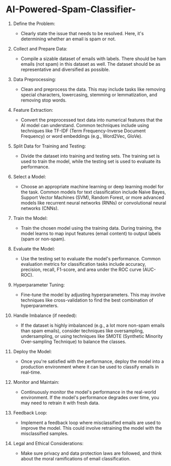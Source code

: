 # AI-Powered-Spam-Classifier-

1. Define the Problem:
   - Clearly state the issue that needs to be resolved. Here, it's determining whether an email is spam or not.

2. Collect and Prepare Data:
   - Compile a sizable dataset of emails with labels. There should be ham emails (not spam) in this dataset as well. The dataset should be as representative and diversified as possible.
   
3. Data Preprocessing:
   - Clean and preprocess the data. This may include tasks like removing special characters, lowercasing, stemming or lemmatization, and removing stop words.

4. Feature Extraction:
   - Convert the preprocessed text data into numerical features that the AI model can understand. Common techniques include using techniques like TF-IDF (Term Frequency-Inverse Document Frequency) or word embeddings (e.g., Word2Vec, GloVe).

5. Split Data for Training and Testing:
   - Divide the dataset into training and testing sets. The training set is used to train the model, while the testing set is used to evaluate its performance.

6. Select a Model:
   - Choose an appropriate machine learning or deep learning model for the task. Common models for text classification include Naive Bayes, Support Vector Machines (SVM), Random Forest, or more advanced models like recurrent neural networks (RNNs) or convolutional neural networks (CNNs).

7. Train the Model:
   - Train the chosen model using the training data. During training, the model learns to map input features (email content) to output labels (spam or non-spam).

8. Evaluate the Model:
   - Use the testing set to evaluate the model's performance. Common evaluation metrics for classification tasks include accuracy, precision, recall, F1-score, and area under the ROC curve (AUC-ROC).

9. Hyperparameter Tuning:
   - Fine-tune the model by adjusting hyperparameters. This may involve techniques like cross-validation to find the best combination of hyperparameters.

10. Handle Imbalance (if needed):
    - If the dataset is highly imbalanced (e.g., a lot more non-spam emails than spam emails), consider techniques like oversampling, undersampling, or using techniques like SMOTE (Synthetic Minority Over-sampling Technique) to balance the classes.

11. Deploy the Model:
    - Once you're satisfied with the performance, deploy the model into a production environment where it can be used to classify emails in real-time.

12. Monitor and Maintain:
    - Continuously monitor the model's performance in the real-world environment. If the model's performance degrades over time, you may need to retrain it with fresh data.

13. Feedback Loop:
    - Implement a feedback loop where misclassified emails are used to improve the model. This could involve retraining the model with the misclassified samples.

14. Legal and Ethical Considerations:
    - Make sure privacy and data protection laws are followed, and think about the moral ramifications of email classification.
